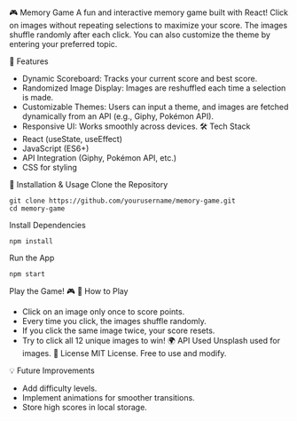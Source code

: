 🎮 Memory Game
A fun and interactive memory game built with React! Click on images without repeating selections to maximize your score. The images shuffle randomly after each click. You can also customize the theme by entering your preferred topic.

🚀 Features
* Dynamic Scoreboard: Tracks your current score and best score.
* Randomized Image Display: Images are reshuffled each time a selection is made. 
* Customizable Themes: Users can input a theme, and images are fetched dynamically from an API (e.g., Giphy, Pokémon API).
* Responsive UI: Works smoothly across devices.
🛠️ Tech Stack
* React (useState, useEffect)
* JavaScript (ES6+)
* API Integration (Giphy, Pokémon API, etc.)
* CSS for styling

🔧 Installation & Usage
Clone the Repository
```
git clone https://github.com/yourusername/memory-game.git
cd memory-game
```
Install Dependencies
```
npm install
```
Run the App
```
npm start
```

Play the Game! 🎮
🎯 How to Play
* Click on an image only once to score points.
* Every time you click, the images shuffle randomly.
* If you click the same image twice, your score resets.
* Try to click all 12 unique images to win!
🌍 API Used
Unsplash used for images.
📜 License
MIT License. Free to use and modify.

💡 Future Improvements
* Add difficulty levels.
* Implement animations for smoother transitions.
* Store high scores in local storage.

